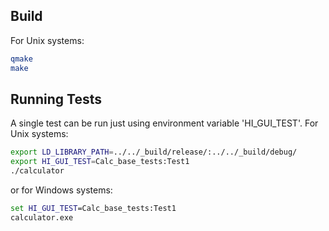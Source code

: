 ## Build

For Unix systems:
```bash
qmake
make
```
## Running Tests
A single test can be run just using environment variable 'HI_GUI_TEST'.
For Unix systems:
```bash
export LD_LIBRARY_PATH=../../_build/release/:../../_build/debug/
export HI_GUI_TEST=Calc_base_tests:Test1
./calculator
```
or for Windows systems:
```bat
set HI_GUI_TEST=Calc_base_tests:Test1
calculator.exe
```
